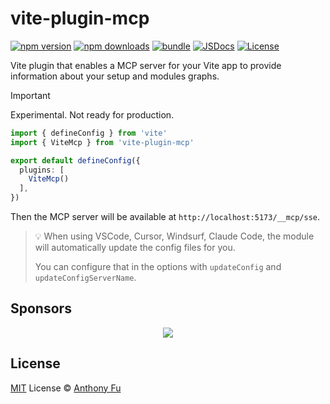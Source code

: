 # vite-plugin-mcp

[![npm version][npm-version-src]][npm-version-href]
[![npm downloads][npm-downloads-src]][npm-downloads-href]
[![bundle][bundle-src]][bundle-href]
[![JSDocs][jsdocs-src]][jsdocs-href]
[![License][license-src]][license-href]

Vite plugin that enables a MCP server for your Vite app to provide information about your setup and modules graphs.

> [!IMPORTANT]
> Experimental. Not ready for production.

```ts
import { defineConfig } from 'vite'
import { ViteMcp } from 'vite-plugin-mcp'

export default defineConfig({
  plugins: [
    ViteMcp()
  ],
})
```

Then the MCP server will be available at `http://localhost:5173/__mcp/sse`.

> 💡 When using VSCode, Cursor, Windsurf, Claude Code, the module will automatically update the config files for you.
>
> You can configure that in the options with `updateConfig` and `updateConfigServerName`.

## Sponsors

<p align="center">
  <a href="https://cdn.jsdelivr.net/gh/antfu/static/sponsors.svg">
    <img src='https://cdn.jsdelivr.net/gh/antfu/static/sponsors.svg'/>
  </a>
</p>

## License

[MIT](./LICENSE) License © [Anthony Fu](https://github.com/antfu)

<!-- Badges -->

[npm-version-src]: https://img.shields.io/npm/v/vite-plugin-mcp?style=flat&colorA=080f12&colorB=1fa669
[npm-version-href]: https://npmjs.com/package/vite-plugin-mcp
[npm-downloads-src]: https://img.shields.io/npm/dm/vite-plugin-mcp?style=flat&colorA=080f12&colorB=1fa669
[npm-downloads-href]: https://npmjs.com/package/vite-plugin-mcp
[bundle-src]: https://img.shields.io/bundlephobia/minzip/vite-plugin-mcp?style=flat&colorA=080f12&colorB=1fa669&label=minzip
[bundle-href]: https://bundlephobia.com/result?p=vite-plugin-mcp
[license-src]: https://img.shields.io/github/license/antfu/vite-plugin-mcp.svg?style=flat&colorA=080f12&colorB=1fa669
[license-href]: https://github.com/antfu/vite-plugin-mcp/blob/main/LICENSE
[jsdocs-src]: https://img.shields.io/badge/jsdocs-reference-080f12?style=flat&colorA=080f12&colorB=1fa669
[jsdocs-href]: https://www.jsdocs.io/package/vite-plugin-mcp
